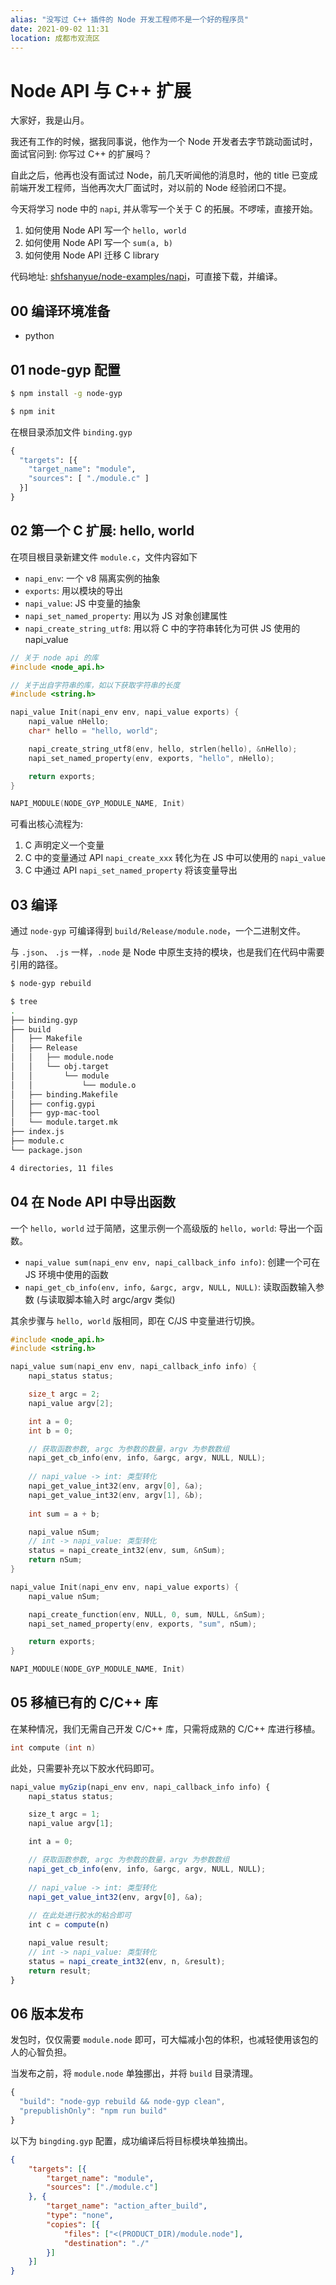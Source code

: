 ```yaml
---
alias: "没写过 C++ 插件的 Node 开发工程师不是一个好的程序员"
date: 2021-09-02 11:31
location: 成都市双流区
---
```


# Node API 与 C++ 扩展

大家好，我是山月。

我还有工作的时候，据我同事说，他作为一个 Node 开发者去字节跳动面试时，面试官问到: 你写过 C++ 的扩展吗？

自此之后，他再也没有面试过 Node，前几天听闻他的消息时，他的 title 已变成前端开发工程师，当他再次大厂面试时，对以前的 Node 经验闭口不提。

今天将学习 node 中的 `napi`, 并从零写一个关于 C 的拓展。不啰嗦，直接开始。

1. 如何使用 Node API 写一个 `hello, world`
1. 如何使用 Node API 写一个 `sum(a, b)`
1. 如何使用 Node API 迁移 C library

代码地址: [shfshanyue/node-examples/napi](https://github.com/shfshanyue/node-examples/tree/master/native/napi)，可直接下载，并编译。

## 00 编译环境准备

+ python

## 01 node-gyp 配置

``` bash
$ npm install -g node-gyp

$ npm init
```

在根目录添加文件 `binding.gyp`

``` py
{
  "targets": [{
    "target_name": "module",
    "sources": [ "./module.c" ]
  }]
}
```

## 02 第一个 C 扩展: hello, world

在项目根目录新建文件 `module.c`，文件内容如下

+ `napi_env`: 一个 v8 隔离实例的抽象
+ `exports`: 用以模块的导出
+ `napi_value`: JS 中变量的抽象
+ `napi_set_named_property`: 用以为 JS 对象创建属性
+ `napi_create_string_utf8`: 用以将 C 中的字符串转化为可供 JS 使用的 napi_value

``` c
// 关于 node api 的库
#include <node_api.h>

// 关于出自字符串的库，如以下获取字符串的长度
#include <string.h>

napi_value Init(napi_env env, napi_value exports) {
    napi_value nHello;
    char* hello = "hello, world";

    napi_create_string_utf8(env, hello, strlen(hello), &nHello);
    napi_set_named_property(env, exports, "hello", nHello);

    return exports;
}

NAPI_MODULE(NODE_GYP_MODULE_NAME, Init)
```

可看出核心流程为:

1. C 声明定义一个变量
2. C 中的变量通过 API `napi_create_xxx` 转化为在 JS 中可以使用的 `napi_value`
3. C 中通过 API `napi_set_named_property` 将该变量导出

## 03 编译

通过 `node-gyp` 可编译得到 `build/Release/module.node`，一个二进制文件。

与 `.json`、 `.js` 一样，`.node` 是 Node 中原生支持的模块，也是我们在代码中需要引用的路径。

``` bash
$ node-gyp rebuild

$ tree
.
├── binding.gyp
├── build
│   ├── Makefile
│   ├── Release
│   │   ├── module.node
│   │   └── obj.target
│   │       └── module
│   │           └── module.o
│   ├── binding.Makefile
│   ├── config.gypi
│   ├── gyp-mac-tool
│   └── module.target.mk
├── index.js
├── module.c
└── package.json

4 directories, 11 files
```

## 04 在 Node API 中导出函数

一个 `hello, world` 过于简陋，这里示例一个高级版的 `hello, world`: 导出一个函数。

+ `napi_value sum(napi_env env, napi_callback_info info)`: 创建一个可在 JS 环境中使用的函数
+ `napi_get_cb_info(env, info, &argc, argv, NULL, NULL)`: 读取函数输入参数 (与读取脚本输入时 argc/argv 类似)

其余步骤与 `hello, world` 版相同，即在 C/JS 中变量进行切换。

``` c
#include <node_api.h>
#include <string.h>

napi_value sum(napi_env env, napi_callback_info info) {
    napi_status status;

    size_t argc = 2;
    napi_value argv[2];

    int a = 0;
    int b = 0;

    // 获取函数参数, argc 为参数的数量，argv 为参数数组
    napi_get_cb_info(env, info, &argc, argv, NULL, NULL);
    
    // napi_value -> int: 类型转化
    napi_get_value_int32(env, argv[0], &a);
    napi_get_value_int32(env, argv[1], &b);
    
    int sum = a + b;

    napi_value nSum;
    // int -> napi_value: 类型转化
    status = napi_create_int32(env, sum, &nSum);
    return nSum;
}

napi_value Init(napi_env env, napi_value exports) {
    napi_value nSum;

    napi_create_function(env, NULL, 0, sum, NULL, &nSum);
    napi_set_named_property(env, exports, "sum", nSum);

    return exports;
}

NAPI_MODULE(NODE_GYP_MODULE_NAME, Init)
```

## 05 移植已有的 C/C++ 库

在某种情况，我们无需自己开发 C/C++ 库，只需将成熟的 C/C++ 库进行移植。

``` c
int compute (int n)
```

此处，只需要补充以下胶水代码即可。

``` js
napi_value myGzip(napi_env env, napi_callback_info info) {
    napi_status status;

    size_t argc = 1;
    napi_value argv[1];

    int a = 0;

    // 获取函数参数, argc 为参数的数量，argv 为参数数组
    napi_get_cb_info(env, info, &argc, argv, NULL, NULL);
    
    // napi_value -> int: 类型转化
    napi_get_value_int32(env, argv[0], &a);
    
    // 在此处进行胶水的粘合即可
    int c = compute(n)

    napi_value result;
    // int -> napi_value: 类型转化
    status = napi_create_int32(env, n, &result);
    return result;
}
```

## 06 版本发布

发包时，仅仅需要 `module.node` 即可，可大幅减小包的体积，也减轻使用该包的人的心智负担。

当发布之前，将 `module.node` 单独挪出，并将 `build` 目录清理。

``` js
{
  "build": "node-gyp rebuild && node-gyp clean",
  "prepublishOnly": "npm run build"
}
```

以下为 `bingding.gyp` 配置，成功编译后将目标模块单独摘出。

``` json
{
    "targets": [{
        "target_name": "module",
        "sources": ["./module.c"]
    }, {
        "target_name": "action_after_build",
        "type": "none",
        "copies": [{
            "files": ["<(PRODUCT_DIR)/module.node"],
            "destination": "./"
        }]
    }]
}

```
